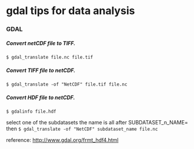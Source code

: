 # gdal tips for data analysis


### GDAL

##### Convert netCDF file to TIFF.

```$ gdal_translate file.nc file.tif```

##### Convert TIFF file to netCDF.

```$ gdal_translate -of "NetCDF" file.tif file.nc```

##### Convert HDF file to netCDF.
```$ gdalinfo file.hdf```

select one of the subdatasets
the name is all after SUBDATASET_n_NAME=
then
```$ gdal_translate -of "NetCDF" subdataset_name file.nc```

reference: http://www.gdal.org/frmt_hdf4.html

